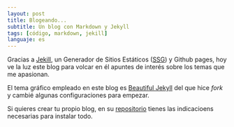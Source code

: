 ```yaml
---
layout: post
title: Blogeando...
subtitle: Un blog con Markdown y Jekyll
tags: [código, markdown, jekill]
languaje: es
---
```


Gracias a [Jekill](https://jekyllrb.com/), un Generador de Sitios Estáticos ([SSG](https://www.cloudflare.com/es-es/learning/performance/static-site-generator/))  y Github pages, hoy ve la luz este blog para volcar en él apuntes de interés sobre los temas que me apasionan.

El tema gráfico empleado en este blog es [Beautiful Jekyll](https://beautifuljekyll.com/) del que hice _fork_ y cambié algunas configuraciones para empezar. 

Si quieres crear tu propio blog, en su [repositorio](https://github.com/daattali/beautiful-jekyll) tienes las indicacioens necesarias para instalar todo.